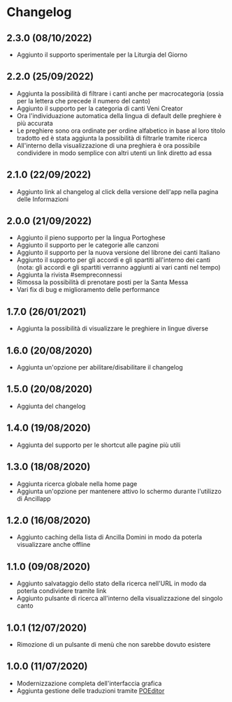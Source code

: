 # Changelog

## 2.3.0 (08/10/2022)

- Aggiunto il supporto sperimentale per la Liturgia del Giorno

## 2.2.0 (25/09/2022)

- Aggiunta la possibilità di filtrare i canti anche per macrocategoria
  (ossia per la lettera che precede il numero del canto)
- Aggiunto il supporto per la categoria di canti Veni Creator
- Ora l'individuazione automatica della lingua di default delle preghiere
  è più accurata
- Le preghiere sono ora ordinate per ordine alfabetico in base al loro
  titolo tradotto ed è stata aggiunta la possibilità di filtrarle tramite
  ricerca
- All'interno della visualizzazione di una preghiera è ora possibile
  condividere in modo semplice con altri utenti un link diretto ad essa

## 2.1.0 (22/09/2022)

- Aggiunto link al changelog al click della versione
  dell'app nella pagina delle Informazioni

## 2.0.0 (21/09/2022)

- Aggiunto il pieno supporto per la lingua Portoghese
- Aggiunto il supporto per le categorie alle canzoni
- Aggiunto il supporto per la nuova versione del librone dei canti Italiano
- Aggiunto il supporto per gli accordi e gli spartiti all'interno dei canti
  (nota: gli accordi e gli spartiti verranno aggiunti ai vari canti nel tempo)
- Aggiunta la rivista #sempreconnessi
- Rimossa la possibilità di prenotare posti per la Santa Messa
- Vari fix di bug e miglioramento delle performance

## 1.7.0 (26/01/2021)

- Aggiunta la possibilità di visualizzare le preghiere in lingue diverse

## 1.6.0 (20/08/2020)

- Aggiunta un'opzione per abilitare/disabilitare il changelog

## 1.5.0 (20/08/2020)

- Aggiunta del changelog

## 1.4.0 (19/08/2020)

- Aggiunta del supporto per le shortcut alle pagine più utili

## 1.3.0 (18/08/2020)

- Aggiunta ricerca globale nella home page
- Aggiunta un'opzione per mantenere attivo lo schermo durante l'utilizzo di Ancillapp

## 1.2.0 (16/08/2020)

- Aggiunto caching della lista di Ancilla Domini in modo da poterla visualizzare anche offline

## 1.1.0 (09/08/2020)

- Aggiunto salvataggio dello stato della ricerca nell'URL in modo da poterla condividere tramite link
- Aggiunto pulsante di ricerca all'interno della visualizzazione del singolo canto

## 1.0.1 (12/07/2020)

- Rimozione di un pulsante di menù che non sarebbe dovuto esistere

## 1.0.0 (11/07/2020)

- Modernizzazione completa dell'interfaccia grafica
- Aggiunta gestione delle traduzioni tramite [POEditor](https://poeditor.com)
